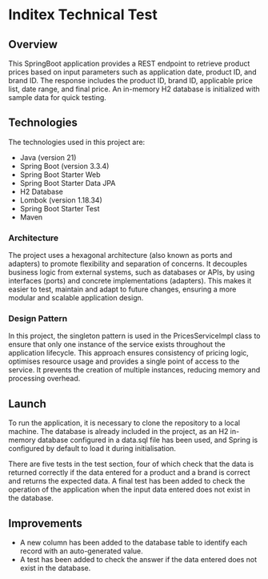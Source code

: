 # Inditex Technical Test
## Overview
This SpringBoot application provides a REST endpoint to retrieve product prices based on input parameters such as application date, product ID, and brand ID. The response includes the product ID, brand ID, applicable price list, date range, and final price. An in-memory H2 database is initialized with sample data for quick testing.
## Technologies
The technologies used in this project are:

+ Java (version 21)
+ Spring Boot (version 3.3.4)
+ Spring Boot Starter Web
+ Spring Boot Starter Data JPA
+ H2 Database
+ Lombok (version 1.18.34)
+ Spring Boot Starter Test
+ Maven
  
### Architecture
The project uses a hexagonal architecture (also known as ports and adapters) to promote flexibility and separation of concerns. It decouples business logic from external systems, such as databases or APIs, by using interfaces (ports) and concrete implementations (adapters). This makes it easier to test, maintain and adapt to future changes, ensuring a more modular and scalable application design.
### Design Pattern
In this project, the singleton pattern is used in the PricesServiceImpl class to ensure that only one instance of the service exists throughout the application lifecycle. This approach ensures consistency of pricing logic, optimises resource usage and provides a single point of access to the service. It prevents the creation of multiple instances, reducing memory and processing overhead.
## Launch
To run the application, it is necessary to clone the repository to a local machine. The database is already included in the project, as an H2 in-memory database configured in a data.sql file has been used, and Spring is configured by default to load it during initialisation. 

There are five tests in the test section, four of which check that the data is returned correctly if the data entered for a product and a brand is correct and returns the expected data. A final test has been added to check the operation of the application when the input data entered does not exist in the database.

## Improvements

+ A new column has been added to the database table to identify each record with an auto-generated value.
+ A test has been added to check the answer if the data entered does not exist in the database.
